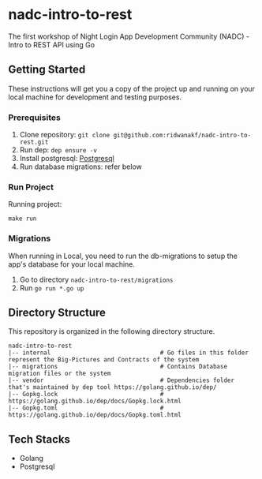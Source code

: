 # nadc-intro-to-rest
The first workshop of Night Login App Development Community (NADC) - Intro to REST API using Go

## Getting Started

These instructions will get you a copy of the project up and running on your local machine for development and testing
purposes.

### Prerequisites

1. Clone repository: `git clone git@github.com:ridwanakf/nadc-intro-to-rest.git`
2. Run dep: `dep ensure -v`
3. Install postgresql: [Postgresql]("https://www.postgresql.org/download/")
4. Run database migrations: refer below

### Run Project

Running project:

```$xslt
make run
```

### Migrations

When running in Local, you need to run the db-migrations to setup the app's database for your local machine.

1. Go to directory `nadc-intro-to-rest/migrations`
2. Run `go run *.go up`

## Directory Structure

This repository is organized in the following directory structure.

```
nadc-intro-to-rest
|-- internal                               # Go files in this folder represent the Big-Pictures and Contracts of the system
|-- migrations                             # Contains Database migration files or the system
|-- vendor                                 # Dependencies folder that's maintained by dep tool https://golang.github.io/dep/
|-- Gopkg.lock                             # https://golang.github.io/dep/docs/Gopkg.lock.html
|-- Gopkg.toml                             # https://golang.github.io/dep/docs/Gopkg.toml.html

```

## Tech Stacks

- Golang
- Postgresql